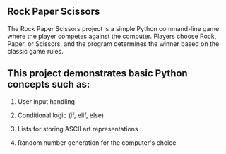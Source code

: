 ## Rock Paper Scissors
The Rock Paper Scissors project is a simple Python command-line game where the player competes against the computer.
Players choose Rock, Paper, or Scissors, and the program determines the winner based on the classic game rules.

## This project demonstrates basic Python concepts such as:
1. User input handling
2. Conditional logic (if, elif, else)
3. Lists for storing ASCII art representations

4. Random number generation for the computer's choice
